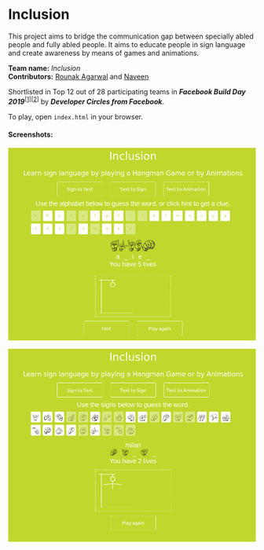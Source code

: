 # Inclusion   

This project aims to bridge the communication gap between specially abled people and fully abled people. It aims to educate people in sign language and create awareness by means of games and animations.  

**Team name:** _Inclusion_  
**Contributors:** [Rounak Agarwal](https://github.com/agarwalrounak) and [Naveen](https://github.com/Naveen701372)  

Shortlisted in Top 12 out of 28 participating teams in ***Facebook Build Day 2019***<sup>[[1]]</sup><sup>[[2]]</sup> by ***Developer Circles from Facebook***. 

To play, open `index.html` in your browser.

[1]: https://facebookhackday2019.splashthat.com/  
[2]: https://dare2compete.com/o/facebook-build-day-2019-hackathon-developer-circles-from-facebook-86352  

#### Screenshots: 

![Sign to Text](images/sign-to-text.png)

![Text to Sign](images/text-to-sign.png)